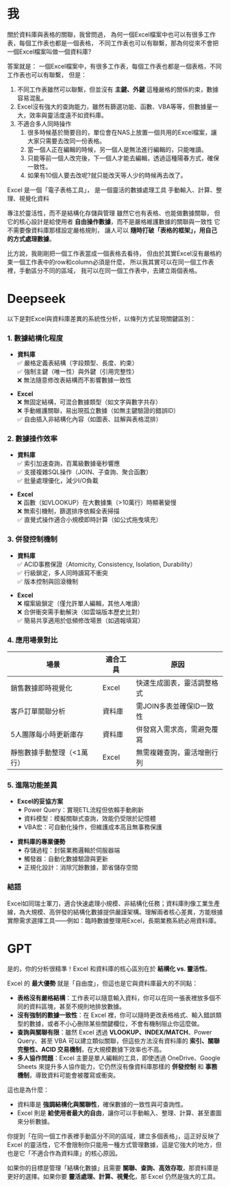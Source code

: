 # 我

關於資料庫與表格的關聯，我曾問過，
為何一個Excel檔案中也可以有很多工作表，每個工作表也都是一個表格，
不同工作表也可以有聯繫，那為何從來不會把一個Excel檔案叫做一個資料庫?

答案就是：
一個Excel檔案中，有很多工作表，每個工作表也都是一個表格，不同工作表也可以有聯繫，
但是：
1. 不同工作表雖然可以聯繫，但並沒有 **主鍵、外鍵** 這種嚴格的關係約束，數據容易混亂。
2. Excel沒有強大的查詢能力，雖然有篩選功能、函數、VBA等等，但數據量一大，效率與靈活度遠不如資料庫。
3. 不適合多人同時操作
   1. 很多時候基於簡要目的，單位會在NAS上放置一個共用的Excel檔案，讓大家只需要去改同一份表格。
   2. 當一個人正在編輯的時候，另一個人是無法進行編輯的，只能唯讀。
   3. 只能等前一個人改完後，下一個人才能去編輯，透過這種陽春方式，確保一致性。
   4. 如果有10個人要去改呢?就只能改天等人少的時候再去改了。

Excel 是一個「電子表格工具」，
是一個靈活的數據處理工具
手動輸入、計算、整理、視覺化資料

專注於靈活性，而不是結構化存儲與管理
雖然它也有表格、也能做數據關聯，
但它的核心設計是給使用者 **自由操作數據**，而不是嚴格維護數據的關聯與一致性
它不需要像資料庫那樣設定嚴格規則，
讓人可以 **隨時打破「表格的框架」，用自己的方式處理數據**。

比方說，我剛剛把一個工作表當成一個表格去看待，
但由於其實Excel沒有嚴格約束一個工作表中的row和column必須是什麼，
所以我其實可以在同一個工作表裡，手動區分不同的區域，
我可以在同一個工作表中，去建立兩個表格。

# Deepseek

以下是對Excel與資料庫差異的系統性分析，以條列方式呈現關鍵區別：

### 1. 數據結構化程度
- **資料庫**  
  ✅ 嚴格定義表結構（字段類型、長度、約束）  
  ✅ 強制主鍵（唯一性）與外鍵（引用完整性）  
  ❌ 無法隨意修改表結構而不影響數據一致性  

- **Excel**  
  ❌ 無固定結構，可混合數據類型（如文字與數字共存）  
  ❌ 手動維護關聯，易出現孤立數據（如無主鍵驗證的錯誤ID）  
  ✅ 自由插入非結構化內容（如圖表、註解與表格混排）  

### 2. 數據操作效率
- **資料庫**  
  ✅ 索引加速查詢，百萬級數據毫秒響應  
  ✅ 支援複雜SQL操作（JOIN、子查詢、聚合函數）  
  ✅ 批量處理優化，減少I/O負載  

- **Excel**  
  ❌ 函數（如VLOOKUP）在大數據集（>10萬行）時顯著變慢  
  ❌ 無索引機制，篩選排序依賴全表掃描  
  ✅ 直覺式操作適合小規模即時計算（如公式拖曳填充）  

### 3. 併發控制機制
- **資料庫**  
  ✅ ACID事務保證（Atomicity, Consistency, Isolation, Durability）  
  ✅ 行級鎖定，多人同時讀寫不衝突  
  ✅ 版本控制與回滾機制  

- **Excel**  
  ❌ 檔案級鎖定（僅允許單人編輯，其他人唯讀）  
  ❌ 合併衝突需手動解決（如雲端版本歷史比對）  
  ✅ 簡易共享適用於低頻修改場景（如週報填寫）  

### 4. 應用場景對比
| **場景**               | **適合工具** | **原因**                                                                 |
|-----------------------|------------|--------------------------------------------------------------------------|
| 銷售數據即時視覺化       | Excel      | 快速生成圖表，靈活調整格式                                                 |
| 客戶訂單關聯分析         | 資料庫      | 需JOIN多表並確保ID一致性                                                  |
| 5人團隊每小時更新庫存    | 資料庫      | 併發寫入需求高，需避免覆寫                                                 |
| 靜態數據手動整理（<1萬行）| Excel      | 無需複雜查詢，靈活增刪行列                                                 |

### 5. 進階功能差異
- **Excel的妥協方案**  
  ✦ Power Query：實現ETL流程但依賴手動刷新  
  ✦ 資料模型：模擬關聯式查詢，效能仍受限於記憶體  
  ✦ VBA宏：可自動化操作，但維護成本高且無事務保護  

- **資料庫的專業優勢**  
  ✦ 存儲過程：封裝業務邏輯於伺服器端  
  ✦ 觸發器：自動化數據驗證與更新  
  ✦ 正規化設計：消除冗餘數據，節省儲存空間  

### 結語
Excel如同瑞士軍刀，適合快速處理小規模、非結構化任務；資料庫則像工業生產線，為大規模、高併發的結構化數據提供嚴謹架構。理解兩者核心差異，方能根據實際需求選擇工具——例如：臨時數據整理用Excel，長期業務系統必用資料庫。


# GPT

是的，你的分析很精準！Excel 和資料庫的核心區別在於 **結構化 vs. 靈活性**。

Excel 的 **最大優勢** 就是「自由度」，但這也是它與資料庫最大的不同點：
- **表格沒有嚴格結構**：工作表可以隨意輸入資料，你可以在同一張表裡放多個不同的資料區塊，甚至不規則地排放數據。
- **沒有強制的數據一致性**：在 Excel 裡，你可以隨時更改表格格式、輸入錯誤類型的數據，或者不小心刪除某些關鍵欄位，不會有機制阻止你這麼做。
- **查詢與關聯有限**：雖然 Excel 透過 **VLOOKUP、INDEX/MATCH**、Power Query、甚至 VBA 可以建立類似關聯，但這些方法沒有資料庫的 **索引、關聯完整性、ACID 交易機制**，在大規模數據下效率也不高。
- **多人協作問題**：Excel 主要是單人編輯的工具，即使透過 OneDrive、Google Sheets 來提升多人協作能力，它仍然沒有像資料庫那樣的 **併發控制** 和 **事務機制**，導致資料可能會被覆寫或衝突。

這也是為什麼：
- 資料庫是 **強調結構化與關聯性**，確保數據的一致性與可查詢性。
- Excel 則是 **給使用者最大的自由**，讓你可以手動輸入、整理、計算、甚至畫圖來分析數據。

你提到「在同一個工作表裡手動區分不同的區域，建立多個表格」，這正好反映了 Excel 的靈活性，它不會限制你只能用一種方式管理數據，這是它強大的地方，但也是它「不適合作為資料庫」的核心原因。

如果你的目標是管理「結構化數據」且需要 **關聯、查詢、高效存取**，那資料庫是更好的選擇。如果你要 **靈活處理、計算、視覺化**，那 Excel 仍然是強大的工具。